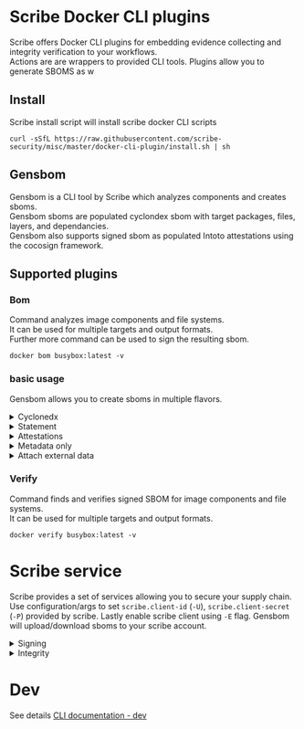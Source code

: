 # Scribe Docker CLI plugins 
Scribe offers Docker CLI plugins for embedding evidence collecting and integrity verification to your workflows. \
Actions are are wrappers to provided CLI tools.
Plugins allow you to generate SBOMS as w

## Install
Scribe install script will install scribe docker CLI scripts 
```
curl -sSfL https://raw.githubusercontent.com/scribe-security/misc/master/docker-cli-plugin/install.sh | sh
```

## Gensbom
Gensbom is a CLI tool by Scribe which analyzes components and creates sboms. \
Gensbom sboms are populated cyclondex sbom with target packages, files, layers, and dependancies. \
Gensbom also supports signed sbom as populated Intoto attestations using the cocosign framework.

## Supported plugins
### Bom
Command analyzes image components and file systems. \
It can be used for multiple targets and output formats. \
Further more command can be used to sign the resulting sbom.

```
docker bom busybox:latest -v
```

### basic usage
Gensbom allows you to create sboms in multiple flavors.

<details>
  <summary> Cyclonedx </summary>

Cyclonedx sbom with all the available components.

```bash
docker bom busybox:latest -o json
docker bom busybox:latest -o xml
``` 
</details>

<details>
  <summary> Statement </summary>

Intoto statement is basically an unsigned attestation.
Output can be useful if you like to connect to other attestation frameworks such as `cosign`.

```bash
docker bom busybox:latest -o statement
``` 
</details>

<details>
  <summary> Attestations </summary>

Intoto Attestation output, default via keyless sigstore flow 
```bash
docker bom busybox:latest -o attest
``` 

</details>

<details>
  <summary> Metadata only </summary>

You may select which components groups are added to your sbom.
For example you may use Gensbom to simply sign and verify your images, you only really need the `metadata` group.
Note metadata is implicate (BOM must include something).
```bash
docker bom busybox:latest --components metadata #Only include the target metadata
docker bom busybox:latest --components packages #Only include packages
docker bom busybox:latest --components packages,files,dep #Include packages files and there related relationship.
``` 
</details>

<details>
  <summary> Attach external data </summary>

Gensbom allows you to include external files content as part of the reported evidence.
For example you may use Gensbom to include a external security report in your sbom.
```bash
docker bom busybox:latest -vv -A **/some_report.json
``` 
</details>


### Verify
Command finds and verifies signed SBOM for image components and file systems. \
It can be used for multiple targets and output formats.

```
docker verify busybox:latest -v
```


# Scribe service
Scribe provides a set of services allowing you to secure your supply chain. \
Use configuration/args to set `scribe.client-id` (`-U`), `scribe.client-secret` (`-P`) provided by scribe.
Lastly enable scribe client using `-E` flag.
Gensbom will upload/download sboms to your scribe account.

<details>
  <summary> Signing </summary>

You can use scribe signing service to sign.
Scribe will sign sbom for you and provide access to the signed attestation.
Scribe service will allow you to verify against Scribe Root CA against your account identity.
You may can use the default Scribe `cocosign` configuration flag.

**Scribe root cert \<TBD public link\> to verify against.**

```bash
docker bom busybox:latest -E --U ${CLIENT_ID} -P ${CLIENT_SECRET} -o attest -v
docker verify busybox:latest -E --U ${CLIENT_ID} -P ${CLIENT_SECRET} -v
```
</details>

<details>
  <summary> Integrity </summary>

You can use scribe service run  integrity policies against your evidence.


```bash
docker bom busybox:latest -E --U ${CLIENT_ID} -P ${CLIENT_SECRET} -v
```
</details>

# Dev
See details [CLI documentation - dev](docs/dev.md)
